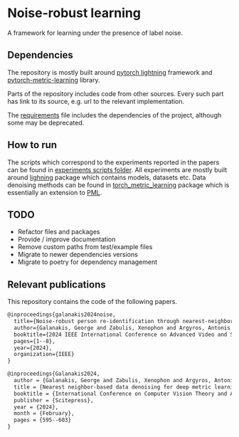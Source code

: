 # Noise-robust learning
A framework for learning under the presence of label noise.

## Dependencies
The repository is mostly built around [pytorch lightning](https://github.com/Lightning-AI/pytorch-lightning) framework and [pytorch-metric-learning](https://github.com/KevinMusgrave/pytorch-metric-learning) library.

Parts of the repository includes code from other sources. Every such part has link to its source, e.g. url to the relevant implementation.

The [requirements](./requirements.txt) file includes the dependencies of the project, although some may be deprecated.

## How to run
The scripts which correspond to the experiments reported in the papers can be found in [experiments scripts folder](lightning/cli_pipelines/experiments_scripts). All experiments are mostly built around [lighning](./lightning) package which contains models, datasets etc. Data denoising methods can be found in [torch_metric_learning](./torch_metric_learning) package which is essentially an extension to [PML](https://github.com/KevinMusgrave/pytorch-metric-learning).

## TODO
* Refactor files and packages
* Provide / improve documentation
* Remove custom paths from test/example files
* Migrate to newer dependencies versions
* Migrate to poetry for dependency management

## Relevant publications
This repository contains the code of the following papers.

```latex
@inproceedings{galanakis2024noise,
  title={Noise-robust person re-identification through nearest-neighbor sample filtering},
  author={Galanakis, George and Zabulis, Xenophon and Argyros, Antonis A},
  booktitle={2024 IEEE International Conference on Advanced Video and Signal Based Surveillance (AVSS)},
  pages={1--8},
  year={2024},
  organization={IEEE}
}

@inproceedings{Galanakis2024,
  author = {Galanakis, George and Zabulis, Xenophon and Argyros, Antonis A},
  title = {Nearest neighbor-based data denoising for deep metric learning},
  booktitle = {International Conference on Computer Vision Theory and Applications (VISAPP 2024)},
  publisher = {Scitepress},
  year = {2024},
  month = {February},
  pages = {595--603}
}  
```